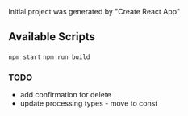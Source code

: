
Initial project was generated by "Create React App"

## Available Scripts
`npm start`
`npm run build`


### TODO
- add confirmation for delete
- update processing types - move to const